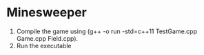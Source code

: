 # Minesweeper

1. Compile the game using (g++ -o run -std=c++11 TestGame.cpp Game.cpp Field.cpp).
2. Run the executable
